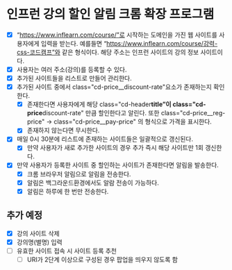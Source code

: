# 인프런 강의 할인 알림 크롬 확장 프로그램

- [x] “https://www.inflearn.com/course/”로 시작하는 도메인을 가진 웹 사이트를 사용자에게 입력을 받는다. 예를들면 “https://www.inflearn.com/course/강력-css-코드캠프”와 같은 형식이다. 해당 주소는 인프런 사이트의 강의 정보 사이트이다.
- [x] 사용자는 여러 주소(강의)를 등록할 수 있다.
- [x] 추가된 사이트들을 리스트로 만들어 관리한다.
- [x] 추가된 사이트 중에서 class="cd-price\_\_discount-rate"요소가 존재하는지 확인한다.
  - [x] 존재한다면 사용자에게 해당 class="cd-header**title”이 class="cd-price**discount-rate" 만큼 할인한다고 알린다. 또한 class="cd-price\_\_reg-price" → class="cd-price\_\_pay-price" 의 형식으로 가격을 표시한다.
  - [x] 존재하지 않는다면 무시한다.
- [x] 매일 0시 30분에 리스트에 존재하는 사이트들은 일괄적으로 갱신된다.
  - [x] 만약 사용자가 새로 추가한 사이트의 경우 추가 즉시 해당 사이트만 1회 갱신한다.
- [x] 만약 사용자가 등록한 사이트 중 할인하는 사이트가 존재한다면 알림을 발송한다.
  - [x] 크롬 브라우저 알림으로 알림을 전송한다.
  - [x] 알림은 백그라운드환경에서도 알람 전송이 가능하다.
  - [x] 알림은 하루에 한 번만 전송한다.

## 추가 예정

- [x] 강의 사이트 삭제
- [x] 강의명(별명) 입력
- [ ] 유효한 사이트 접속 시 사이트 등록 추천
  - [ ] URI가 2단계 이상으로 구성된 경우 팝업을 띄우지 않도록 함
